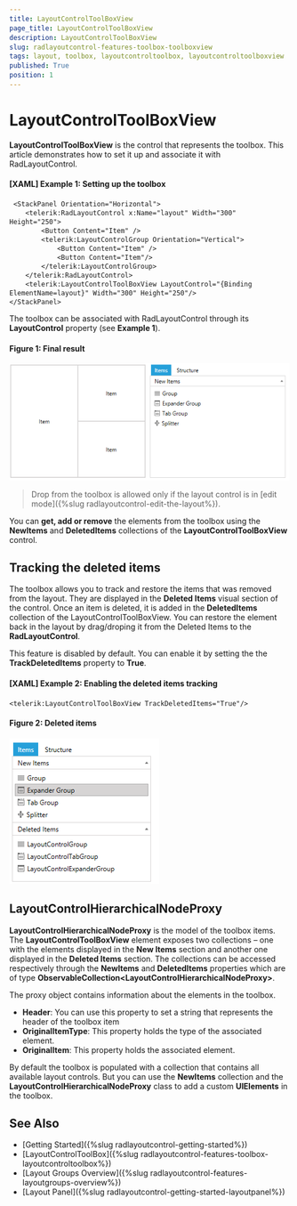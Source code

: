 ```yaml
---
title: LayoutControlToolBoxView
page_title: LayoutControlToolBoxView
description: LayoutControlToolBoxView
slug: radlayoutcontrol-features-toolbox-toolboxview
tags: layout, toolbox, layoutcontroltoolbox, layoutcontroltoolboxview
published: True
position: 1
---
```


# LayoutControlToolBoxView

__LayoutControlToolBoxView__ is the control that represents the toolbox. This article demonstrates how to set it up and associate it with RadLayoutControl. 

#### __[XAML] Example 1: Setting up the toolbox__  
	 <StackPanel Orientation="Horizontal">
        <telerik:RadLayoutControl x:Name="layout" Width="300" Height="250">
            <Button Content="Item" />
            <telerik:LayoutControlGroup Orientation="Vertical">
                <Button Content="Item" />
                <Button Content="Item"/>
            </telerik:LayoutControlGroup>
        </telerik:RadLayoutControl>
        <telerik:LayoutControlToolBoxView LayoutControl="{Binding ElementName=layout}" Width="300" Height="250"/>
    </StackPanel>
	
The toolbox can be associated with RadLayoutControl through its __LayoutControl__ property (see __Example 1__).
	
#### __Figure 1: Final result__  
![](images/radlayoutcontrol-features-toolbox-toolboxview-01.png)

>Drop from the toolbox is allowed only if the layout control is in [edit mode]({%slug radlayoutcontrol-edit-the-layout%}).

You can __get, add or remove__ the elements from the toolbox using the __NewItems__ and __DeletedItems__ collections of the __LayoutControlToolBoxView__ control.

## Tracking the deleted items

The toolbox allows you to track and restore the items that was removed from the layout. They are displayed in the __Deleted Items__ visual section of the control. Once an item is deleted, it is added in the __DeletedItems__ collection of the LayoutControlToolBoxView. You can restore the element back in the layout by drag/droping it from the Deleted Items to the __RadLayoutControl__.

This feature is disabled by default. You can enable it by setting the the __TrackDeletedItems__ property to __True__.

#### __[XAML] Example 2: Enabling the deleted items tracking__
	<telerik:LayoutControlToolBoxView TrackDeletedItems="True"/>
	
#### __Figure 2: Deleted items__
![](images/radlayoutcontrol-features-toolbox-toolboxview-02.png)

## LayoutControlHierarchicalNodeProxy

__LayoutControlHierarchicalNodeProxy__ is the model of the toolbox items. The __LayoutControlToolBoxView__ element exposes two collections – one with the elements displayed in the __New Items__ section and another one displayed in the __Deleted Items__ section. The collections can be accessed respectively through the __NewItems__ and __DeletedItems__ properties which are of type __ObservableCollection&lt;LayoutControlHierarchicalNodeProxy&gt;__. 

The proxy object contains information about the elements in the toolbox.
* __Header__: You can use this property to set a string that represents the header of the toolbox item
* __OriginalItemType__: This property holds the type of the associated element.
* __OriginalItem__: This property holds the associated element.

By default the toolbox is populated with a collection that contains all available layout controls. But you can use the __NewItems__ collection and the __LayoutControlHierarchicalNodeProxy__ class to add a custom __UIElements__ in the toolbox.

## See Also
* [Getting Started]({%slug radlayoutcontrol-getting-started%})
* [LayoutControlToolBox]({%slug radlayoutcontrol-features-toolbox-layoutcontroltoolbox%})
* [Layout Groups Overview]({%slug radlayoutcontrol-features-layoutgroups-overview%})
* [Layout Panel]({%slug radlayoutcontrol-getting-started-layoutpanel%})